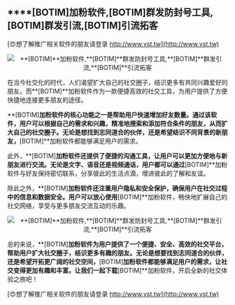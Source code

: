 ## ****[BOTIM]**加粉软件,**[BOTIM]**群发防封号工具,**[BOTIM]**群发引流,**[BOTIM]**引流拓客**

[😍想了解推广相关软件的朋友请登录 http://www.vst.tw](http://www.vst.tw)

 <center><img src="https://vst.tw/MP4/tuiguang/png/8.png" alt="**[BOTIM]**加粉软件,**[BOTIM]**群发防封号工具,**[BOTIM]**群发引流,**[BOTIM]**引流拓客"></center>

在当今社交化的时代，人们渴望扩大自己的社交圈子，结识更多有共同兴趣爱好的朋友。而**[BOTIM]**加粉软件作为一款便捷高效的社交工具，为用户提供了方便快捷地连接更多朋友的途径。

**[BOTIM]**加粉软件的核心功能之一是帮助用户快速增加好友数量。通过该软件，用户可以根据自己的需求和兴趣，精准地搜索和添加符合条件的朋友，从而扩大自己的社交圈子。无论是想找到志同道合的伙伴，还是希望结识不同背景的新朋友，**[BOTIM]**加粉软件都能够满足用户的需求。

此外，**[BOTIM]**加粉软件还提供了便捷的沟通工具，让用户可以更加方便地与新朋友进行交流。无论是文字、语音还是视频通话，用户都可以通过**[BOTIM]**加粉软件与好友保持密切联系，分享彼此的生活点滴，增进彼此的了解和友谊。

除此之外，**[BOTIM]**加粉软件还注重用户隐私和安全保护，确保用户在社交过程中的信息和数据安全。用户可以放心使用**[BOTIM]**加粉软件，畅快地扩展自己的社交网络，享受与更多朋友交流互动的乐趣。

 <center><img src="https://vst.tw/MP4/tuiguang/png/1.png" alt="**[BOTIM]**加粉软件,**[BOTIM]**群发防封号工具,**[BOTIM]**群发引流,**[BOTIM]**引流拓客"></center>

总的来说，**[BOTIM]**加粉软件为用户提供了一个便捷、安全、高效的社交平台，帮助用户扩大社交圈子，结识更多有趣的朋友。无论是想要找到志同道合的伙伴，还是希望开拓更广阔的社交空间，**[BOTIM]**加粉软件都能够满足用户的需求，让社交变得更加有趣和丰富。让我们一起下载**[BOTIM]**加粉软件，开启全新的社交体验之旅吧！

[😍想了解推广相关软件的朋友请登录 http://www.vst.tw](http://www.vst.tw)



